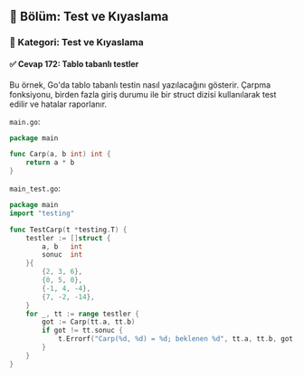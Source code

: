 ## 📘 Bölüm: Test ve Kıyaslama  
### 🔹 Kategori: Test ve Kıyaslama  
#### ✅ Cevap 172: Tablo tabanlı testler

Bu örnek, Go'da tablo tabanlı testin nasıl yazılacağını gösterir. Çarpma fonksiyonu, birden fazla giriş durumu ile bir struct dizisi kullanılarak test edilir ve hatalar raporlanır.

`main.go`:
```go
package main

func Carp(a, b int) int {
    return a * b
}
```

`main_test.go`:
```go
package main
import "testing"

func TestCarp(t *testing.T) {
    testler := []struct {
        a, b   int
        sonuc  int
    }{
        {2, 3, 6},
        {0, 5, 0},
        {-1, 4, -4},
        {7, -2, -14},
    }
    for _, tt := range testler {
        got := Carp(tt.a, tt.b)
        if got != tt.sonuc {
            t.Errorf("Carp(%d, %d) = %d; beklenen %d", tt.a, tt.b, got, tt.sonuc)
        }
    }
}
```
